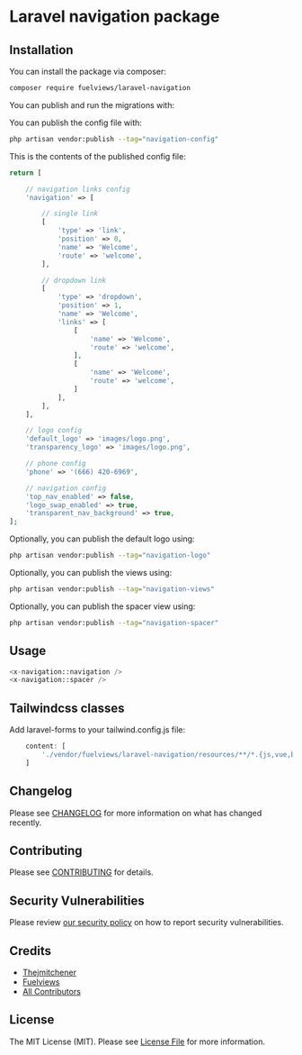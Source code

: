 # Laravel navigation package


## Installation

You can install the package via composer:

```bash
composer require fuelviews/laravel-navigation
```

You can publish and run the migrations with:

You can publish the config file with:

```bash
php artisan vendor:publish --tag="navigation-config"
```

This is the contents of the published config file:

```php
return [

    // navigation links config
    'navigation' => [

        // single link
        [
            'type' => 'link',
            'position' => 0,
            'name' => 'Welcome',
            'route' => 'welcome',
        ],

        // dropdown link
        [
            'type' => 'dropdown',
            'position' => 1,
            'name' => 'Welcome',
            'links' => [
                [
                    'name' => 'Welcome',
                    'route' => 'welcome',
                ],
                [
                    'name' => 'Welcome',
                    'route' => 'welcome',
                ]
            ],
        ],
    ],

    // logo config
    'default_logo' => 'images/logo.png',
    'transparency_logo' => 'images/logo.png',

    // phone config
    'phone' => '(666) 420-6969',

    // navigation config
    'top_nav_enabled' => false,
    'logo_swap_enabled' => true,
    'transparent_nav_background' => true,
];
```

Optionally, you can publish the default logo using:

```bash
php artisan vendor:publish --tag="navigation-logo"
```

Optionally, you can publish the views using:

```bash
php artisan vendor:publish --tag="navigation-views"
```

Optionally, you can publish the spacer view using:

```bash
php artisan vendor:publish --tag="navigation-spacer"
```

## Usage

```php
<x-navigation::navigation />
<x-navigation::spacer />
```

## Tailwindcss classes

Add laravel-forms to your tailwind.config.js file:

```javascript
    content: [
        './vendor/fuelviews/laravel-navigation/resources/**/*.{js,vue,blade.php}',
    ]
```

## Changelog

Please see [CHANGELOG](CHANGELOG.md) for more information on what has changed recently.

## Contributing

Please see [CONTRIBUTING](CONTRIBUTING.md) for details.

## Security Vulnerabilities

Please review [our security policy](../../security/policy) on how to report security vulnerabilities.

## Credits

- [Thejmitchener](https://github.com/thejmitchener)
- [Fuelviews](https://github.com/fuelviews)
- [All Contributors](../../contributors)

## License

The MIT License (MIT). Please see [License File](LICENSE.md) for more information.
